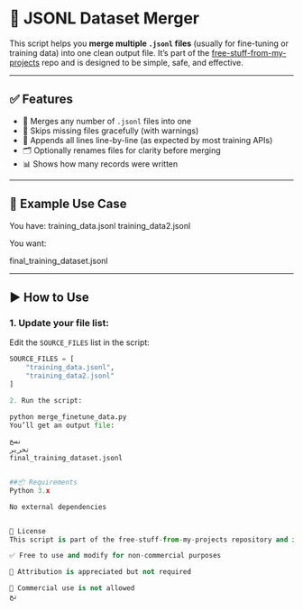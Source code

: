 # 📂 JSONL Dataset Merger

This script helps you **merge multiple `.jsonl` files** (usually for fine-tuning or training data) into one clean output file. It’s part of the [free-stuff-from-my-projects](https://github.com/elyas-hassan/free-stuff-from-my-projects) repo and is designed to be simple, safe, and effective.

---

## ✅ Features

- 🔄 Merges any number of `.jsonl` files into one
- 🚫 Skips missing files gracefully (with warnings)
- 📝 Appends all lines line-by-line (as expected by most training APIs)
- 🗂️ Optionally renames files for clarity before merging
- 📊 Shows how many records were written

---

## 🧪 Example Use Case

You have:
training_data.jsonl
training_data2.jsonl

You want:

final_training_dataset.jsonl

---

## ▶️ How to Use

### 1. Update your file list:

Edit the `SOURCE_FILES` list in the script:

```python
SOURCE_FILES = [
    "training_data.jsonl",
    "training_data2.jsonl"
]

2. Run the script:

python merge_finetune_data.py
You’ll get an output file:

نسخ
تحرير
final_training_dataset.jsonl


##📦 Requirements
Python 3.x

No external dependencies


📜 License
This script is part of the free-stuff-from-my-projects repository and is licensed under the Creative Commons BY-NC 4.0 License.

✅ Free to use and modify for non-commercial purposes

🙏 Attribution is appreciated but not required

🚫 Commercial use is not allowed
تح
